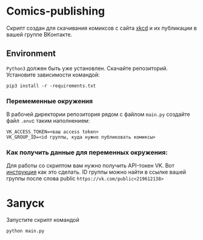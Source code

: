 # Comics-publishing

Скрипт создан для скачивания комиксов с сайта [xkcd](https://xkcd.com/) и их публикации в вашей группе ВКонтакте.

## Environment

`Python3` должен быть уже установлен. Скачайте репозиторий. Установите зависимости командой:

`pip3 install -r -requirements.txt`

### Перемеменные окружения

В рабочей директории репозитория рядом с файлом `main.py` создайте файл `.env`с таким наполнением:
   ```
   VK_ACCESS_TOKEN=<ваш access token>  
   VK_GROUP_ID=<id группы, куда нужно публиковать комиксы>
   ```
### Как получить данные для переменных окружения:
Для работы со скриптом вам нужно получить API-токен VK. Вот [инструкция](https://www.pandoge.com/socialnye-seti-i-messendzhery/poluchenie-klyucha-dostupa-access_token-dlya-api-vkontakte) как это сделать. 
ID группы можно найти в ссылке вашей группы после слова public `https://vk.com/public<219612138>`

# Запуск
Запустите скрипт командой 
 
   `python main.py`
